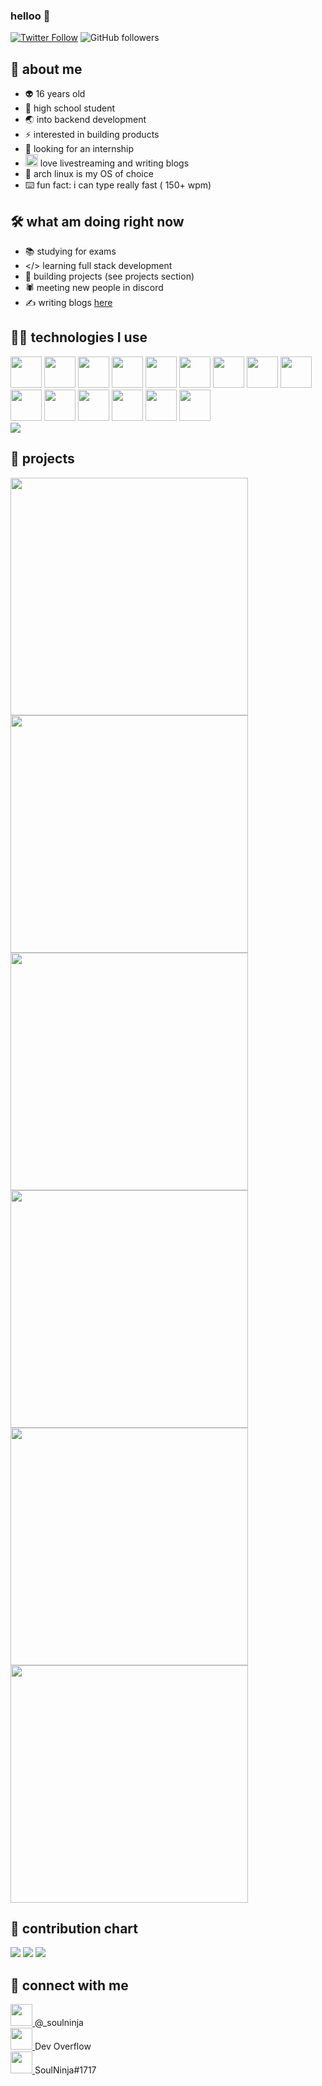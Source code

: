 ### helloo 👋
[![Twitter Follow](https://img.shields.io/twitter/follow/_soulninja?label=Follow)](https://twitter.com/intent/follow?screen_name=_soulninja)
![GitHub followers](https://img.shields.io/github/followers/SoulNinja-dev?label=Follow&style=social)

## 👦 about me
- 👽 16 years old
- 🏫 high school student
- 🌏 into backend development
- ⚡ interested in building products
- 👀 looking for an internship
- <img src="https://user-images.githubusercontent.com/68557696/148642151-aea18354-6d08-43e0-91c9-7455edf3d6c8.png" width="20px"></img> love livestreaming and writing blogs
- 🐧 arch linux is my OS of choice
- ⌨️ fun fact: i can type really fast ( 150+ wpm) 

## 🛠️ what am doing right now
- 📚 studying for exams
- </> learning full stack development
- 🔨 building projects (see projects section)
- 🕷️ meeting new people in discord
- ✍️ writing blogs [here](https://aadhithyan.hashnode.dev)

## 👨‍💻 technologies I use
<img src="https://user-images.githubusercontent.com/68557696/149619443-bc27af27-9c91-43e7-b037-3c25ddc8fd34.png" width="50px"></img>
<img src="https://user-images.githubusercontent.com/68557696/149619578-e9ee080c-bce4-4fe4-9b22-9cb9d2278454.png" width="50px"></img>
<img src="https://user-images.githubusercontent.com/68557696/149619672-c2e0be52-3887-43b4-a08f-f72d84d9f0ad.png" width="50px"></img>
<img src="https://user-images.githubusercontent.com/68557696/149619972-e6cf8cce-6b56-4525-8659-b72fb8b8834e.png" width="50px"></img>
<img src="https://user-images.githubusercontent.com/68557696/149619691-6ae25701-986e-4e7d-907b-8f4a5940765f.png" width="50px"></img>
<img src="https://user-images.githubusercontent.com/68557696/149620000-8d6dbd76-9b87-4b8f-b93d-fb320b69679a.png" width="50px"></img>
<img src="https://user-images.githubusercontent.com/68557696/149619734-bd77a51f-eed4-49c8-8beb-410e20de0f99.png" width="50px"></img>
<img src="https://user-images.githubusercontent.com/68557696/149619790-3f5ff722-cff9-4566-8967-491015fd82c9.png" width="50px"></img>
<img src="https://user-images.githubusercontent.com/68557696/149619814-dd1bb794-6139-48b2-baf1-cf4d2d3c3c06.png" width="50px"></img>
<img src="https://user-images.githubusercontent.com/68557696/149619883-cfd6d773-0f9f-41e3-9c71-0ddd96bec364.png" width="50px"></img>
<img src="https://user-images.githubusercontent.com/68557696/149619832-387a1dc8-2e21-4ef6-aa10-77638e3fce2c.png" width="50px"></img>
<img src="https://user-images.githubusercontent.com/68557696/149619848-f333a745-c932-4dae-9915-a7e7d38a8f47.png" width="50px"></img>
<img src="https://user-images.githubusercontent.com/68557696/149619863-c85bac70-6781-49ec-8f0b-83e18983a6e8.png" width="50px"></img>
<img src="https://user-images.githubusercontent.com/68557696/149619902-6c39bd93-9494-44a4-91f9-e9b6d2139899.png" width="50px"></img>
<img src="https://user-images.githubusercontent.com/68557696/149619936-e24a20da-dfde-4b25-a19f-13e30f34c4ee.png" width="50px"></img>
<br>
![](https://github-readme-stats.vercel.app/api/top-langs/?username=SoulNinja-dev&exclude_repo=dotfiles&hide_title=true&hide=html,css&layout=compact&bg_color=22272E&text_color=2FBD90&hide_border=true)

## 🔨 projects
<a href="https://github.com/SoulNinja-dev/Tic-tac-toe">
      <img src="https://github-readme-stats.vercel.app/api/pin/?username=SoulNinja-dev&repo=Tic-tac-toe&bg_color=22272E&text_color=2FBD90&hide_border=true" width="380">
</a>
<a href="https://github.com/SoulNinja-dev/bloggy">
      <img src="https://github-readme-stats.vercel.app/api/pin/?username=SoulNinja-dev&repo=bloggy&bg_color=22272E&text_color=2FBD90&hide_border=true" width="380">
</a>
<br>
<a href="https://github.com/SoulNinja-dev/todoapp-javafx">
      <img src="https://github-readme-stats.vercel.app/api/pin/?username=SoulNinja-dev&repo=todoapp-javafx&bg_color=22272E&text_color=2FBD90&hide_border=true" width="380">
</a>
<a href="https://github.com/SoulNinja-dev/twt-news">
      <img src="https://github-readme-stats.vercel.app/api/pin/?username=SoulNinja-dev&repo=twt-news&bg_color=22272E&text_color=2FBD90&hide_border=true" width="380">
</a>
<br>
<a href="https://github.com/SoulNinja-dev/chatroom">
      <img src="https://github-readme-stats.vercel.app/api/pin/?username=SoulNinja-dev&repo=chatroom&bg_color=22272E&text_color=2FBD90&hide_border=true" width="380">
</a>
<a href="https://github.com/SoulNinja-dev/dotfiles">
      <img src="https://github-readme-stats.vercel.app/api/pin/?username=SoulNinja-dev&repo=dotfiles&bg_color=22272E&text_color=2FBD90&hide_border=true" width="380">
</a>

## 👐 contribution chart
<img src="https://github-readme-stats.vercel.app/api?username=SoulNinja-dev&show_icons=true&include_all_commits=true&hide_border=true&bg_color=22272e&color=9BE8A8&text_color=2FBD90&line=9BE8A8&point=40C363">
<img src="http://github-readme-streak-stats.herokuapp.com?user=SoulNinja-dev&theme=nightowl&hide_border=true&background=22272E&sideLabels=9BE9A8&sideNums=9BE9A8&dates=9BE9A8&ring=40C463&stroke=22272E&fire=40C463&currStreakNum=40C463&currStreakLabel=40C463">
<img src="https://activity-graph.herokuapp.com/graph?username=SoulNinja-dev&bg_color=22272e&color=9BE8A8&line=9BE8A8&point=40C363&area=false&hide_border=true">

## 🤝 connect with me
<a href="https://twitter.com/_soulninja">
<img src="https://user-images.githubusercontent.com/68557696/149621771-ccfdd725-d194-42d6-9668-f73d2043b6c4.png" width="35px">
</a>  @_soulninja<br>
<a href="https://www.youtube.com/channel/UCTxuF_a0i3YNODp5D3Bq67g/videos">
<img src="https://user-images.githubusercontent.com/68557696/149622018-1099882b-7382-48ce-860b-80bf58c0725c.png" width="35px">
</a> Dev Overflow<br>
<a href="https://discordapp.com/users/606082008552308736\">
<img src="https://user-images.githubusercontent.com/68557696/149622003-e6fa233e-125b-4a77-a26d-1a27b053a3c2.png" width="35px">
</a> SoulNinja#1717<br>
